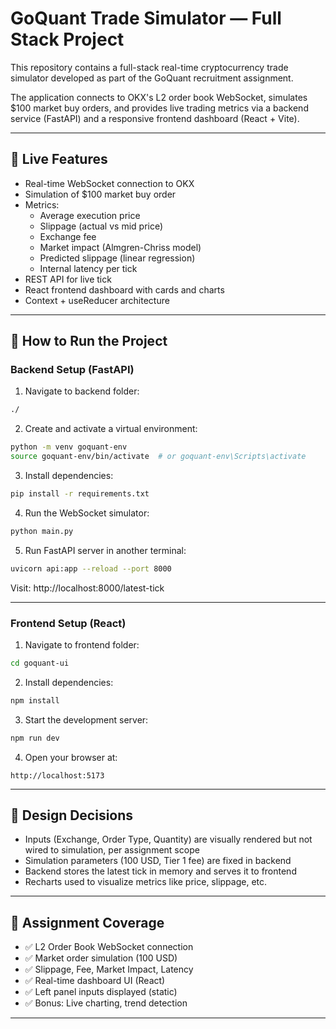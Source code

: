 # GoQuant Trade Simulator — Full Stack Project

This repository contains a full-stack real-time cryptocurrency trade simulator developed as part of the GoQuant recruitment assignment.

The application connects to OKX's L2 order book WebSocket, simulates $100 market buy orders, and provides live trading metrics via a backend service (FastAPI) and a responsive frontend dashboard (React + Vite).

---

## 🚀 Live Features

- Real-time WebSocket connection to OKX
- Simulation of $100 market buy order
- Metrics:
  - Average execution price
  - Slippage (actual vs mid price)
  - Exchange fee
  - Market impact (Almgren-Chriss model)
  - Predicted slippage (linear regression)
  - Internal latency per tick
- REST API for live tick
- React frontend dashboard with cards and charts
- Context + useReducer architecture

---

## 🔌 How to Run the Project

### Backend Setup (FastAPI)

1. Navigate to backend folder:
```bash
./
```
2. Create and activate a virtual environment:
```bash
python -m venv goquant-env
source goquant-env/bin/activate  # or goquant-env\Scripts\activate
```
3. Install dependencies:
```bash
pip install -r requirements.txt
```
4. Run the WebSocket simulator:
```bash
python main.py
```
5. Run FastAPI server in another terminal:
```bash
uvicorn api:app --reload --port 8000
```

Visit: http://localhost:8000/latest-tick

---

### Frontend Setup (React)

1. Navigate to frontend folder:
```bash
cd goquant-ui
```
2. Install dependencies:
```bash
npm install
```
3. Start the development server:
```bash
npm run dev
```
4. Open your browser at:
```
http://localhost:5173
```

---

## 🧠 Design Decisions

- Inputs (Exchange, Order Type, Quantity) are visually rendered but not wired to simulation, per assignment scope
- Simulation parameters (100 USD, Tier 1 fee) are fixed in backend
- Backend stores the latest tick in memory and serves it to frontend
- Recharts used to visualize metrics like price, slippage, etc.

---

## 📄 Assignment Coverage

- ✅ L2 Order Book WebSocket connection
- ✅ Market order simulation (100 USD)
- ✅ Slippage, Fee, Market Impact, Latency
- ✅ Real-time dashboard UI (React)
- ✅ Left panel inputs displayed (static)
- ✅ Bonus: Live charting, trend detection

---

